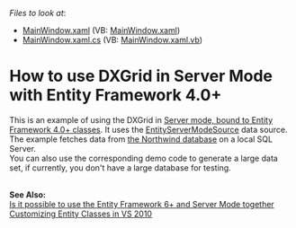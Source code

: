 <!-- default file list -->
*Files to look at*:

* [MainWindow.xaml](./CS/MainWindow.xaml) (VB: [MainWindow.xaml](./VB/MainWindow.xaml))
* [MainWindow.xaml.cs](./CS/MainWindow.xaml.cs) (VB: [MainWindow.xaml.vb](./VB/MainWindow.xaml.vb))
<!-- default file list end -->
# How to use DXGrid in Server Mode with Entity Framework 4.0+


<p>This is an example of using the DXGrid in <a href="http://www.devexpress.com/Products/NET/Controls/WPF/Grid/data.xml"><u>Server mode, bound to Entity Framework 4.0</u><u>+</u><u> classes</u></a>. It uses the <u><a href="https://documentation.devexpress.com/CoreLibraries/clsDevExpressDataLinqEntityServerModeSourcetopic.aspx">EntityServerModeSource</a></u> data source. The example fetches data from <a href="http://www.microsoft.com/downloads/details.aspx?FamilyID=06616212-0356-46a0-8da2-eebc53a68034&displaylang=en"><u>the Northwind database</u></a> on a local SQL Server.<br> You can also use the corresponding demo code to generate a large data set, if currently, you don't have a large database for testing.<br><br></p>
<p><strong>See Also:</strong><br> <u><a href="https://www.devexpress.com/Support/Center/p/KA18959">Is it possible to use the Entity Framework 6+ and Server Mode together</a></u> <br><a href="http://blogs.msdn.com/b/efdesign/archive/2009/01/22/customizing-entity-classes-with-t4.aspx"><u>Customizing Entity Classes in VS 2010</u></a></p>

<br/>


